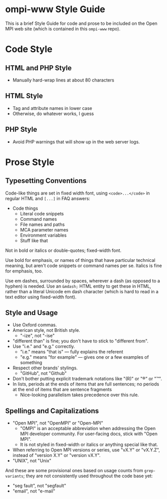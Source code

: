 ompi-www Style Guide
===========================

This is a brief Style Guide for code and prose to be included on the Open MPI web site
(which is contained in this `ompi-www` repo).


# Code Style

## HTML and PHP Style

* Manually hard-wrap lines at about 80 characters

## HTML Style

* Tag and attribute names in lower case
* Otherwise, do whatever works, I guess

## PHP Style

* Avoid PHP warnings that will show up in the web server logs.


# Prose Style

## Typesetting Conventions

Code-like things are set in fixed width font, using `<code>...</code>` in regular HTML
and `[...]` in FAQ answers:

* Code things
  * Literal code snippets
  * Command names
  * File names and paths
  * MCA parameter names
  * Environment variables
  * Stuff like that

Not in bold or italics or double-quotes; fixed-width font.

Use bold for emphasis, or names of things that have particular technical meaning, but aren't code snippets or command names per se. Italics is fine for emphasis, too.

Use em dashes, surrounded by spaces, wherever a dash (as opposed to a hyphen) is needed. Use an `&mdash;` HTML entity to get these in HTML, rather than a literal Unicode em dash character (which is hard to read in a text editor using fixed-width font).

## Style and Usage

* Use Oxford commas.
* American style, not British style.
  * "-ize", not "-ise"
* "different than" is fine; you don't have to stick to "different from".
* Use "i.e." and "e.g." correctly.
  * "i.e." means "that is" — fully explains the referent
  * "e.g." means "for example" — gives one or a few examples of something
* Respect other brands' stylings.
  * "GitHub", not "Github"  
* Don't bother putting explicit trademark notations like "(R)" or "®" or "™".
* In lists, periods at the ends of items that are full sentences; no periods at the end of items that are sentence fragments
  * Nice-looking parallelism takes precedence over this rule.

## Spellings and Capitalizations

* "Open MPI", not "OpenMPI" or "Open-MPI"
  * "OMPI" is an acceptable abbreviation when addressing the Open MPI developer
    community. For user-facing docs, stick with "Open MPI".
  * It is not styled in fixed-width or italics or anything special like that.
* When referring to Open MPI versions or series, use "vX.Y" or "vX.Y.Z", instead of "version X.Y" or "version vX.Y".
* "UNIX", not "Unix"

And these are some provisional ones based on usage counts from `grep-variants`; they are not
consistently used throughout the code base yet:

* "seg fault", not "segfault"
* "email", not "e-mail"

